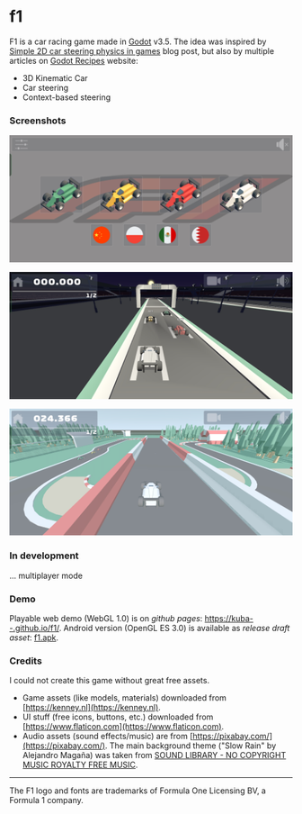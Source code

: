 # f1
F1 is a car racing game made in [Godot](https://godotengine.org) v3.5. The idea was inspired by [Simple 2D car steering physics in games](https://engineeringdotnet.blogspot.com/2010/04/simple-2d-car-physics-in-games.html) blog post, but also by multiple articles on [Godot Recipes](https://kidscancode.org/godot_recipes/3.x/) website:
- 3D Kinematic Car
- Car steering
- Context-based steering

### Screenshots
![main](screenshots/main.png)

![start](screenshots/start.png)

![race](screenshots/race.png)

### In development
... multiplayer mode

### Demo
Playable web demo (WebGL 1.0) is on _github pages_: [https://kuba--.github.io/f1/](https://kuba--.github.io/f1/).
Android version (OpenGL ES 3.0) is available as _release draft asset_: [f1.apk](https://github.com/kuba--/f1/releases).

### Credits
I could not create this game without great free assets.
- Game assets (like models, materials) downloaded from [https://kenney.nl](https://kenney.nl).
- UI stuff (free icons, buttons, etc.) downloaded from [https://www.flaticon.com](https://www.flaticon.com).
- Audio assets (sound effects/music) are from [https://pixabay.com/](https://pixabay.com/). The main background theme ("Slow Rain" by Alejandro Magaña) was taken from [SOUND LIBRARY - NO COPYRIGHT MUSIC ROYALTY FREE MUSIC](https://www.youtube.com/watch?v=T0Yh4JkWvGc).

---

The F1 logo and fonts are trademarks of Formula One Licensing BV, a Formula 1 company.



